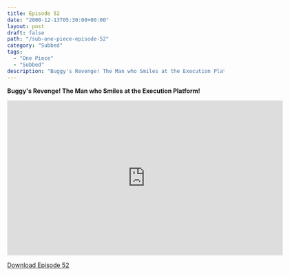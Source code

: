 ```yaml
---
title: Episode 52
date: "2000-12-13T05:30:00+00:00"
layout: post
draft: false
path: "/sub-one-piece-episode-52"
category: "Subbed"
tags:
  - "One Piece"
  - "Subbed"
description: "Buggy's Revenge! The Man who Smiles at the Execution Platform!"
---
```


**Buggy's Revenge! The Man who Smiles at the Execution Platform!**

<iframe width="640" height="360" src="https://www.fembed.com/v/env857yg0v1" frameborder="0" marginwidth=0 marginheight=0 scrolling=no allowfullscreen></iframe>

<a href="http://ouo.io/qs/eCodkFEQ?s=https://rapidvid.to/d/https://www.fembed.com/v/env857yg0v1">Download Episode 52</a>
